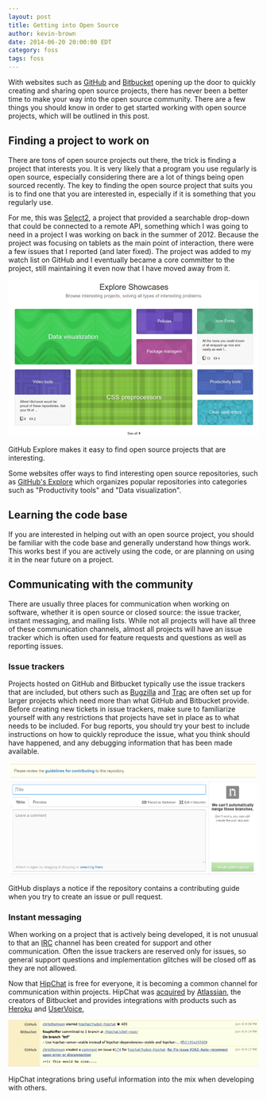 ```yaml
---
layout: post
title: Getting into Open Source
author: kevin-brown
date: 2014-06-20 20:00:00 EDT
category: foss
tags: foss
---
```


With websites such as [GitHub][github] and [Bitbucket][bitbucket] opening up
the door to quickly creating and sharing open source projects, there has never
been a better time to make your way into the open source community.  There are
a few things you should know in order to get started working with open source
projects, which will be outlined in this post.

Finding a project to work on
----------------------------
There are tons of open source projects out there, the trick is finding a
project that interests you.  It is very likely that a program you use regularly
is open source, especially considering there are a lot of things being open
sourced recently.  The key to finding the open source project that suits you is
to find one that you are interested in, especially if it is something that you
regularly use.

For me, this was [Select2][select2], a project that provided a searchable
drop-down that could be connected to a remote API, something which I was going
to need in a project I was working on back in the summer of 2012.  Because the
project was focusing on tablets as the main point of interaction, there were a
few issues that I reported (and later fixed).  The project was added to my
watch list on GitHub and I eventually became a core committer to the project,
still maintaining it even now that I have moved away from it.

![GitHub Explore preview][github-explore-img]

<div class="text-muted text-center">
    GitHub Explore makes it easy to find open source projects that are
    interesting.
</div>

Some websites offer ways to find interesting open source repositories, such as
[GitHub's Explore][github-explore] which organizes popular repositories into
categories such as "Productivity tools" and "Data visualization".

Learning the code base
----------------------
If you are interested in helping out with an open source project, you should be
familiar with the code base and generally understand how things work.  This
 works best if you are actively using the code, or are planning on using it in
the near future on a project.

Communicating with the community
--------------------------------
There are usually three places for communication when working on software,
whether it is open source or closed source: the issue tracker, instant
messaging, and mailing lists.  While not all projects will have all three of
these communication channels, almost all projects will have an issue tracker
which is often used for feature requests and questions as well as reporting
issues.

### Issue trackers

Projects hosted on GitHub and Bitbucket typically use the issue trackers that
are included, but others such as [Bugzilla][bugzilla] and [Trac][trac] are often
set up for larger projects which need more than what GitHub and Bitbucket
provide.  Before creating new tickets in issue trackers, make sure to
familiarize yourself with any restrictions that projects have set in place as to
what needs to be included.  For bug reports, you should try your best to include
instructions on how to quickly reproduce the issue, what you think should have
happened, and any debugging information that has been made available.

![GitHub's contributing notice][pr-contributing]

<div class="text-muted text-center">
    GitHub displays a notice if the repository contains a contributing guide
    when you try to create an issue or pull request.
</div>

### Instant messaging

When working on a project that is actively being developed, it is not unusual to
that an [IRC][irc] channel has been created for support and other communication.
Often the issue trackers are reserved only for issues, so general support
questions and implementation glitches will be closed off as they are not
allowed.

Now that [HipChat][hipchat] is free for everyone, it is becoming a common
channel for communication within projects.  HipChat was
[acquired][hipchat-acquired] by [Atlassian][atlassian], the creators of
Bitbucket and provides integrations with products such as [Heroku][heroku] and
[UserVoice][uservoice],

![HipChat integration example][hipchat-integrations]

<div class="text-muted text-center">
    HipChat integrations bring useful information into the mix when developing
    with others.
</div>

<!-- Never finished this, maybe some other time...
### Mailing lists

Yup, just amazing email.  Whether self hosted or through
[Google Groups][google-groups], they are all really the same.  Read up on the
archives to see what is usually done there.

Fixing issues
-------------
As you use the software, you are almost guaranteed to find issues as you use
the code more and more.  Report the bug with a lot of useful information, ask
questions on IRC or mailing lists, get things done.
-->

[atlassian]: https://www.atlassian.com
[bugzilla]: http://www.bugzilla.org
[bitbucket]: https://bitbucket.com
[github]: https://github.com
[github-explore]: https://github.com/explore
[github-explore-img]: /images/github-explore.png
[google-groups]: https://groups.google.com/forum
[heroku]: https://www.uservoice.com
[hipchat]: https://www.hipchat.com
[hipchat-acquired]: https://blog.hipchat.com/2012/03/07/weve-been-acquired-by-atlassian/
[hipchat-integrations]: /images/hipchat-integrations.png
[irc]: https://en.wikipedia.org/wiki/Internet_Relay_Chat
[pr-contributing]: /images/github-pr-contributing.png
[select2]: https://github.com/ivaynberg/select2
[trac]: https://en.wikipedia.org/wiki/Trac
[uservoice]: https://www.uservoice.com
